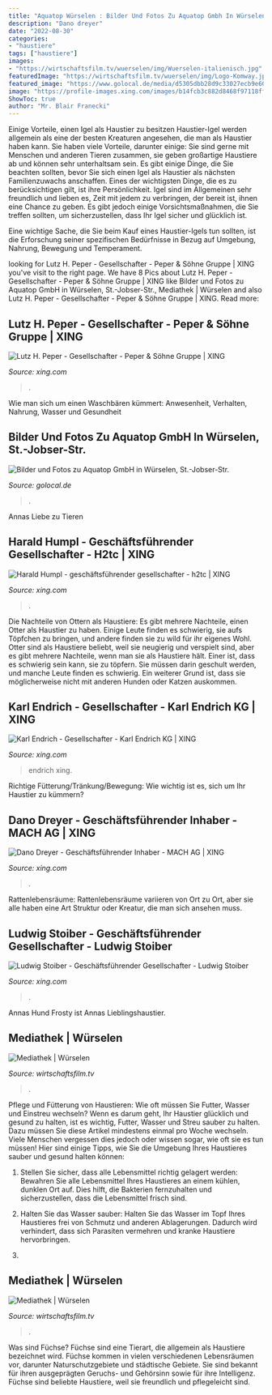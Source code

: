 ```yaml
---
title: "Aquatop Würselen : Bilder Und Fotos Zu Aquatop Gmbh In Würselen, St.-jobser-str."
description: "Dano dreyer"
date: "2022-08-30"
categories:
- "haustiere"
tags: ["haustiere"]
images:
- "https://wirtschaftsfilm.tv/wuerselen/img/Wuerselen-italienisch.jpg"
featuredImage: "https://wirtschaftsfilm.tv/wuerselen/img/Logo-Komway.jpg"
featured_image: "https://www.golocal.de/media/d5305dbb28d9c33027ecb9e60f92524d/700/138377dcf56bc77e.jpg?pid=56a036726022947a6a7d907c5fbc97b7&amp;linkmode=true"
image: "https://profile-images.xing.com/images/b14fcb3c882d8468f97118ffe377eb72-2/dano-dreyer.1024x1024.jpg"
ShowToc: true
author: "Mr. Blair Franecki"
---
```



Einige Vorteile, einen Igel als Haustier zu besitzen
Haustier-Igel werden allgemein als eine der besten Kreaturen angesehen, die man als Haustier haben kann. Sie haben viele Vorteile, darunter einige: Sie sind gerne mit Menschen und anderen Tieren zusammen, sie geben großartige Haustiere ab und können sehr unterhaltsam sein.
Es gibt einige Dinge, die Sie beachten sollten, bevor Sie sich einen Igel als Haustier als nächsten Familienzuwachs anschaffen. Eines der wichtigsten Dinge, die es zu berücksichtigen gilt, ist ihre Persönlichkeit. Igel sind im Allgemeinen sehr freundlich und lieben es, Zeit mit jedem zu verbringen, der bereit ist, ihnen eine Chance zu geben. Es gibt jedoch einige Vorsichtsmaßnahmen, die Sie treffen sollten, um sicherzustellen, dass Ihr Igel sicher und glücklich ist.

Eine wichtige Sache, die Sie beim Kauf eines Haustier-Igels tun sollten, ist die Erforschung seiner spezifischen Bedürfnisse in Bezug auf Umgebung, Nahrung, Bewegung und Temperament.

	

		
looking for Lutz H. Peper - Gesellschafter - Peper &amp; Söhne Gruppe | XING you've visit to the right page. We have 8 Pics about Lutz H. Peper - Gesellschafter - Peper &amp; Söhne Gruppe | XING like Bilder und Fotos zu Aquatop GmbH in Würselen, St.-Jobser-Str., Mediathek | Würselen and also Lutz H. Peper - Gesellschafter - Peper &amp; Söhne Gruppe | XING. Read more:
		
    
## Lutz H. Peper - Gesellschafter - Peper &amp; Söhne Gruppe | XING

<img loading=lazy src="https://profile-images.xing.com/images/c961c2f8e31ae0f4fe68502caf6a6e19-6/lutz-h-peper.1024x1024.jpg" onerror="this.onerror=null;this.src='https://tse4.mm.bing.net/th?id=OIP.AmLXlf36b7JgPTIHCivjTQHaHa&amp;pid=15.1';" alt="Lutz H. Peper - Gesellschafter - Peper &amp; Söhne Gruppe | XING">

_Source: xing.com_

>. 

	

Wie man sich um einen Waschbären kümmert: Anwesenheit, Verhalten, Nahrung, Wasser und Gesundheit

    
## Bilder Und Fotos Zu Aquatop GmbH In Würselen, St.-Jobser-Str.

<img loading=lazy src="https://www.golocal.de/media/d5305dbb28d9c33027ecb9e60f92524d/700/138377dcf56bc77e.jpg?pid=56a036726022947a6a7d907c5fbc97b7&amp;linkmode=true" onerror="this.onerror=null;this.src='https://tse4.mm.bing.net/th?id=OIP.5oLRYBUqqD2t245eyYXjLAHaEK&amp;pid=15.1';" alt="Bilder und Fotos zu Aquatop GmbH in Würselen, St.-Jobser-Str.">

_Source: golocal.de_

>. 

	

Annas Liebe zu Tieren

    
## Harald Humpl - Geschäftsführender Gesellschafter - H2tc | XING

<img loading=lazy src="https://profile-images.xing.com/images/8295c6dd343133bede9359da2fb37a00-2/harald-humpl.1024x1024.jpg" onerror="this.onerror=null;this.src='https://tse4.mm.bing.net/th?id=OIP.mYxaw02BQyCZy4ReG2XiRwHaHa&amp;pid=15.1';" alt="Harald Humpl - geschäftsführender gesellschafter - h2tc | XING">

_Source: xing.com_

>. 

	

Die Nachteile von Ottern als Haustiere: Es gibt mehrere Nachteile, einen Otter als Haustier zu haben. Einige Leute finden es schwierig, sie aufs Töpfchen zu bringen, und andere finden sie zu wild für ihr eigenes Wohl.
Otter sind als Haustiere beliebt, weil sie neugierig und verspielt sind, aber es gibt mehrere Nachteile, wenn man sie als Haustiere hält. Einer ist, dass es schwierig sein kann, sie zu töpfern. Sie müssen darin geschult werden, und manche Leute finden es schwierig. Ein weiterer Grund ist, dass sie möglicherweise nicht mit anderen Hunden oder Katzen auskommen.

    
## Karl Endrich - Gesellschafter - Karl Endrich KG | XING

<img loading=lazy src="https://profile-images.xing.com/images/d0924e24b4b8b14eb8c736f887370202-1/karl-endrich.1024x1024.jpg" onerror="this.onerror=null;this.src='https://tse1.mm.bing.net/th?id=OIP.-yXJgLLs0wyowQ27j0oYhQHaHa&amp;pid=15.1';" alt="Karl Endrich - Gesellschafter - Karl Endrich KG | XING">

_Source: xing.com_

>endrich xing. 

	

Richtige Fütterung/Tränkung/Bewegung: Wie wichtig ist es, sich um Ihr Haustier zu kümmern?

    
## Dano Dreyer - Geschäftsführender Inhaber - MACH AG | XING

<img loading=lazy src="https://profile-images.xing.com/images/b14fcb3c882d8468f97118ffe377eb72-2/dano-dreyer.1024x1024.jpg" onerror="this.onerror=null;this.src='https://tse4.mm.bing.net/th?id=OIP.I4CU5M3D6tNqDVWHc1b65AHaHa&amp;pid=15.1';" alt="Dano Dreyer - Geschäftsführender Inhaber - MACH AG | XING">

_Source: xing.com_

>. 

	

Rattenlebensräume: Rattenlebensräume variieren von Ort zu Ort, aber sie alle haben eine Art Struktur oder Kreatur, die man sich ansehen muss.

    
## Ludwig Stoiber - Geschäftsführender Gesellschafter - Ludwig Stoiber

<img loading=lazy src="https://profile-images.xing.com/images/66b004d205b99f933626af733294f842-3/ludwig-stoiber.1024x1024.jpg" onerror="this.onerror=null;this.src='https://tse4.mm.bing.net/th?id=OIP.J6FCNzBrsRUAH5XPHJnmKAHaHa&amp;pid=15.1';" alt="Ludwig Stoiber - Geschäftsführender Gesellschafter - Ludwig Stoiber">

_Source: xing.com_

>. 

	

Annas Hund Frosty ist Annas Lieblingshaustier.

    
## Mediathek | Würselen

<img loading=lazy src="https://wirtschaftsfilm.tv/wuerselen/img/Wuerselen-italienisch.jpg" onerror="this.onerror=null;this.src='https://tse2.mm.bing.net/th?id=OIP.8TuYLEbo4Kt2IPshG7IoBwAAAA&amp;pid=15.1';" alt="Mediathek | Würselen">

_Source: wirtschaftsfilm.tv_

>. 

	

Pflege und Fütterung von Haustieren: Wie oft müssen Sie Futter, Wasser und Einstreu wechseln?
Wenn es darum geht, Ihr Haustier glücklich und gesund zu halten, ist es wichtig, Futter, Wasser und Streu sauber zu halten. Dazu müssen Sie diese Artikel mindestens einmal pro Woche wechseln. Viele Menschen vergessen dies jedoch oder wissen sogar, wie oft sie es tun müssen! Hier sind einige Tipps, wie Sie die Umgebung Ihres Haustieres sauber und gesund halten können:
1. Stellen Sie sicher, dass alle Lebensmittel richtig gelagert werden: Bewahren Sie alle Lebensmittel Ihres Haustieres an einem kühlen, dunklen Ort auf. Dies hilft, die Bakterien fernzuhalten und sicherzustellen, dass die Lebensmittel frisch sind.

2. Halten Sie das Wasser sauber: Halten Sie das Wasser im Topf Ihres Haustieres frei von Schmutz und anderen Ablagerungen. Dadurch wird verhindert, dass sich Parasiten vermehren und kranke Haustiere hervorbringen.

3.

    
## Mediathek | Würselen

<img loading=lazy src="https://wirtschaftsfilm.tv/wuerselen/img/Logo-Komway.jpg" onerror="this.onerror=null;this.src='https://tse3.mm.bing.net/th?id=OIP.YAgZGVxAHoBjCFN6YgZROgAAAA&amp;pid=15.1';" alt="Mediathek | Würselen">

_Source: wirtschaftsfilm.tv_

>. 

	

Was sind Füchse?
Füchse sind eine Tierart, die allgemein als Haustiere bezeichnet wird. Füchse kommen in vielen verschiedenen Lebensräumen vor, darunter Naturschutzgebiete und städtische Gebiete. Sie sind bekannt für ihren ausgeprägten Geruchs- und Gehörsinn sowie für ihre Intelligenz. Füchse sind beliebte Haustiere, weil sie freundlich und pflegeleicht sind.

